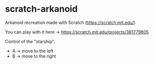 # scratch-arkanoid
Arkanoid recreation made with Scratch (https://scratch.mit.edu/)

You can play with it here -> https://scratch.mit.edu/projects/381779805

Control of the "starship":
* A -> move to the left
* B -> move to the right
